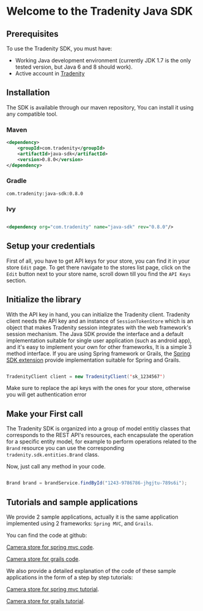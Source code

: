 
Welcome to the Tradenity Java SDK
=================================

## Prerequisites

To use the Tradenity SDK, you must have:

-  Working Java development environment (currently JDK 1.7 is the only tested version, but Java 6 and 8 should work).
-  Active account in [Tradenity](http://www.tradenity.com)


## Installation

The SDK is available through our maven repository, You can install it using any compatible tool.

### Maven

```xml
<dependency>
    <groupId>com.tradenity</groupId>
    <artifactId>java-sdk</artifactId>
    <version>0.8.0</version>
</dependency>

```

### Gradle

`com.tradenity:java-sdk:0.8.0`

### Ivy

```xml

<dependency org="com.tradenity" name="java-sdk" rev="0.8.0"/>

```


## Setup your credentials

First of all, you have to get API keys for your store, you can find it in your store `Edit` page.
To get there navigate to the stores list page, click on the `Edit` button next to your store name, scroll down till you find the `API Keys` section.


## Initialize the library

With the API key in hand, you can initialize the Tradenity client.
Tradenity client needs the API key and an instance of `SessionTokenStore`
which is an object that makes Tradenity session integrates with the web framework's session mechanism.
The Java SDK provide the interface and a default implementation suitable for single user application (such as android app),
and it's easy to implement your own for other frameworks, It is a simple 3 method interface.
If you are using Spring framework or Grails, the [Spring SDK extension](https://hithub.com/tradenity/java-sdk-springmvc) provide implementation suitable for Spring and Grails.



```java

TradenityClient client = new TradenityClient('sk_1234567')

```
Make sure to replace the api keys with the ones for your store, otherwise you will get authentication error

## Make your First call

The Tradenity SDK is organized into a group of model entitiy classes that corresponds to the REST API's resources, each encapsulate the operation for a specific entity model,
for example to perform operations related to the `Brand` resource you can use the corresponding `tradenity.sdk.entities.Brand` class.


Now, just call any method in your code.

```java

Brand brand = brandService.findById("1243-9786786-jhgjtu-789s6i");

```

## Tutorials and sample applications

We provide 2 sample applications, actually it is the same application implemented using 2 frameworks: `Spring MVC`, and `Grails`.

You can find the code at github:

[Camera store for spring mvc code](https://github.com/tradenity/camerastore-java-springmvc-sample).

[Camera store for grails code](https://github.com/tradenity/camerastore-groovy-grails-sample).

We also provide a detailed explanation of the code of these sample applications in the form of a step by step tutorials:

[Camera store for spring mvc tutorial](http://docs.tradenity.con/kb/tutorials/java/springmvc).

[Camera store for grails tutorial](http://docs.tradenity.con/kb/tutorials/groovy/grails).

